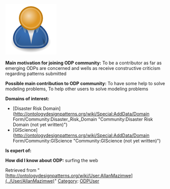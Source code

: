 [![Image:ODPUser.png](../images/a/a6/ODPUser.png)](../Image/ODPUser.png "Image:ODPUser.png")




  





__Main motivation for joining ODP community:__ To be a contributor as far as emerging ODPs are concerned and wells as receive constructive criticism regarding patterns submitted


__Possible main contribution to ODP community:__ To have some help to solve modeling problems, To help other users to solve modeling problems


__Domains of interest:__



* [Disaster Risk Domain](http://ontologydesignpatterns.org/wiki/Special:AddData/Domain Form/Community:Disaster_Risk_Domain "Community:Disaster Risk Domain (not yet written)")
* [GIScience](http://ontologydesignpatterns.org/wiki/Special:AddData/Domain Form/Community:GIScience "Community:GIScience (not yet written)")


__Is expert of:__


  

__How did I know about ODP:__ surfing the web






Retrieved from "[http://ontologydesignpatterns.org/wiki/User:AllanMazimwe](../User/AllanMazimwe)"
 [Category](http://ontologydesignpatterns.org/wiki/Special:Categories "Special:Categories"): [ODPUser](../Category/ODPUser "Category:ODPUser")